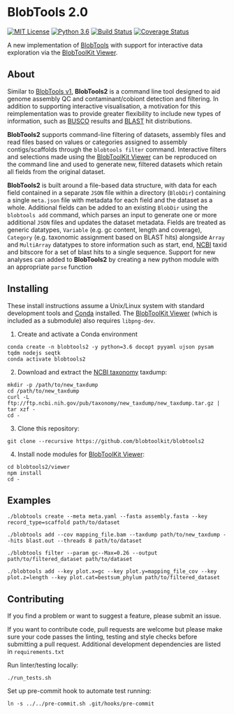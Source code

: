 # BlobTools 2.0

[![MIT License](https://img.shields.io/badge/license-MIT-blue.svg)](https://opensource.org/licenses/MIT)
[![Python 3.6](https://img.shields.io/badge/python-3.6-blue.svg)](https://www.python.org/downloads/release/python-360/)
[![Build Status](https://travis-ci.org/blobtoolkit/blobtools2.svg?branch=master)](https://travis-ci.org/blobtoolkit/blobtools-add)
[![Coverage Status](https://coveralls.io/repos/github/blobtoolkit/blobtools-add/badge.svg?branch=master)](https://coveralls.io/github/blobtoolkit/blobtools2?branch=master)

A new implementation of [BlobTools](https://github.com/DRL/blobtools) with support for interactive data exploration via the [BlobToolKit Viewer](https://github.com/blobtoolkit/viewer).

## About

Similar to [BlobTools v1](https://github.com/DRL/blobtools), **BlobTools2** is a command line tool designed to aid genome assembly QC and contaminant/cobiont detection and filtering. In addition to supporting interactive visualisation, a motivation for this reimplementation was to provide greater flexibility to include new types of information, such as [BUSCO](https://busco.ezlab.org) results and [BLAST](https://blast.ncbi.nlm.nih.gov/Blast.cgi) hit distributions.

**BlobTools2** supports command-line filtering of datasets, assembly files and read files based on values or categories assigned to assembly contigs/scaffolds through the `blobtools filter` command. Interactive filters and selections made using the [BlobToolKit Viewer](https://github.com/blobtoolkit/viewer) can be reproduced on the command line and used to generate new, filtered datasets which retain all fields from the original dataset.

**BlobTools2** is built around a file-based data structure, with data for each field contained in a separate `JSON` file within a directory (`BlobDir`) containing a single `meta.json` file with metadata for each field and the dataset as a whole. Additional fields can be added to an existing `BlobDir` using the `blobtools add` command, which parses an input to generate one or more additional `JSON` files and updates the dataset metadata. Fields are treated as generic datatypes, `Variable` (e.g. gc content, length and coverage), `Category` (e.g. taxonomic assignment based on BLAST hits) alongside `Array` and `MultiArray` datatypes to store information such as start, end, [NCBI](https://www.ncbi.nlm.nih.gov) taxid and bitscore for a set of blast hits to a single sequence. Support for new analyses can added to **BlobTools2** by creating a new python module with an appropriate `parse` function


## Installing

These install instructions assume a Unix/Linux system with standard development tools and [Conda](https://conda.io/docs/user-guide/install/index.html) installed. The [BlobToolKit Viewer](https://github.com/blobtoolkit/viewer) (which is included as a submodule) also requires `libpng-dev`.

1. Create and activate a Conda environment
```
conda create -n blobtools2 -y python=3.6 docopt pyyaml ujson pysam tqdm nodejs seqtk
conda activate blobtools2
```

2. Download and extract the [NCBI taxonomy](https://www.ncbi.nlm.nih.gov/taxonomy) taxdump:
```
mkdir -p /path/to/new_taxdump
cd /path/to/new_taxdump
curl -L ftp://ftp.ncbi.nih.gov/pub/taxonomy/new_taxdump/new_taxdump.tar.gz | tar xzf -
cd -
```

3. Clone this repository:
```
git clone --recursive https://github.com/blobtoolkit/blobtools2
```

4. Install node modules for [BlobToolKit Viewer](https://github.com/blobtoolkit/viewer):
```
cd blobtools2/viewer
npm install
cd -
```


## Examples

```
./blobtools create --meta meta.yaml --fasta assembly.fasta --key record_type=scaffold path/to/dataset
```

```
./blobtools add --cov mapping_file.bam --taxdump path/to/new_taxdump --hits blast.out --threads 8 path/to/dataset
```

```
./blobtools filter --param gc--Max=0.26 --output path/to/filtered_dataset path/to/dataset
```

```
./blobtools add --key plot.x=gc --key plot.y=mapping_file_cov --key plot.z=length --key plot.cat=bestsum_phylum path/to/filtered_dataset
```


## Contributing

If you find a problem or want to suggest a feature, please submit an issue.

If you want to contribute code, pull requests are welcome but please make sure your code passes the linting, testing and style checks before submitting a pull request. Additional development dependencies are listed in `requirements.txt`

Run linter/testing locally:
```
./run_tests.sh
```

Set up pre-commit hook to automate test running:
```
ln -s ../../pre-commit.sh .git/hooks/pre-commit
```
